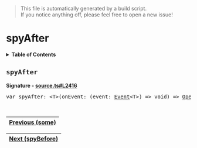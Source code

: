 > This file is automatically generated by a build script.<br>If you notice anything off, please feel free to open a new issue!

# spyAfter

<details><summary><b>Table of Contents</b></summary>

1. [<code>spyAfter</code>](#spyAfter)</details>

## <a name="spyAfter"></a><code>spyAfter</code>

<b>Signature - [source.ts#L2416](..\/..\/packages\/core\/src\/source.ts#L2416)</b>

<pre>var spyAfter: &lt;T&gt;(onEvent: (event: <a href="../02-api-event/00-Event.md#Event">Event</a>&lt;T&gt;) =&gt; void) =&gt; <a href="000-Operator.md#Operator">Operator</a>&lt;T, T&gt;</pre><br>

| [Previous \(some\)](075-some.md#readme) |
| --- |

<div align="right">

| [Next \(spyBefore\)](077-spyBefore.md#readme) |
| --- |
</div>
